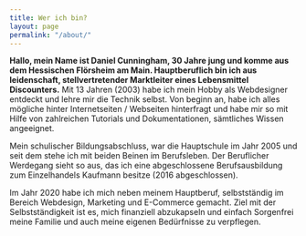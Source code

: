 ```yaml
---
title: Wer ich bin?
layout: page
permalink: "/about/"
---
```


**Hallo, mein Name ist Daniel Cunningham, 30 Jahre jung und komme aus dem Hessischen Flörsheim am Main. Hauptberuflich bin ich aus leidenschaft, stellvertretender Marktleiter eines Lebensmittel Discounters.** Mit 13 Jahren (2003) habe ich mein Hobby als Webdesigner entdeckt und lehre mir die Technik selbst. Von beginn an, habe ich alles mögliche hinter Internetseiten / Webseiten hinterfragt und habe mir so mit Hilfe von zahlreichen Tutorials und Dokumentationen, sämtliches Wissen angeeignet.

Mein schulischer Bildungsabschluss, war die Hauptschule im Jahr 2005 und seit dem stehe ich mit beiden Beinen im Berufsleben. Der Beruflicher Werdegang sieht so aus, das ich eine abgeschlossene Berufsausbildung zum Einzelhandels Kaufmann besitze (2016 abgeschlossen). 

Im Jahr 2020 habe ich mich neben meinem Hauptberuf, selbstständig im Bereich Webdesign, Marketing und E-Commerce gemacht. Ziel mit der Selbstständigkeit ist es, mich finanziell abzukapseln und einfach Sorgenfrei meine Familie und auch meine eigenen Bedürfnisse zu verpflegen.
